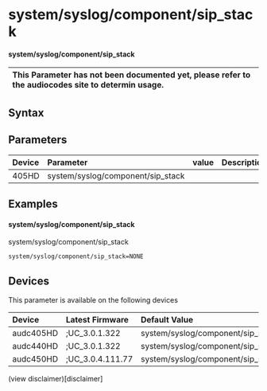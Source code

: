 ﻿---
description: system/syslog/component/sip_stack
search: false
---

# system/syslog/component/sip_stack

#### system/syslog/component/sip_stack


| This Parameter has not been documented yet, please refer to the audiocodes site to determin usage.  | 
| :--- |

## Syntax

## Parameters
|Device|Parameter|value|Description|
|:---|:---|:---|:---|
| 405HD | system/syslog/component/sip_stack |  |  |

## Examples
#### system/syslog/component/sip_stack

system/syslog/component/sip_stack

```
system/syslog/component/sip_stack=NONE
```

## Devices
This parameter is available on the following devices

| Device | Latest Firmware | Default Value |
|:---|:---|:---|
| audc405HD | ;UC_3.0.1.322 | system/syslog/component/sip_stack=NONE 
| audc440HD | ;UC_3.0.1.322 | system/syslog/component/sip_stack=NONE 
| audc450HD | ;UC_3.0.4.111.77 | system/syslog/component/sip_stack=NONE 

(view disclaimer)[disclaimer]
